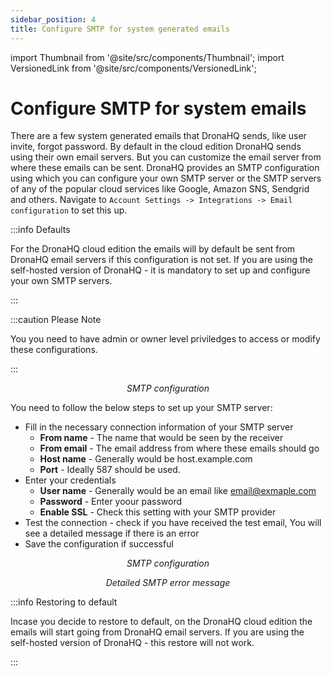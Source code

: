 ```yaml
---
sidebar_position: 4
title: Configure SMTP for system generated emails
---
```


import Thumbnail from '@site/src/components/Thumbnail';
import VersionedLink from '@site/src/components/VersionedLink';

# Configure SMTP for system emails

There are a few system generated emails that DronaHQ sends, like user invite, forgot password. By default in the cloud edition DronaHQ sends using their own email servers. But you can customize the email server from where these emails can be sent. DronaHQ provides an SMTP configuration using which you can configure your own SMTP server or the SMTP servers of any of the popular cloud services like Google, Amazon SNS, Sendgrid and others. Navigate to `Account Settings -> Integrations -> Email configuration` to set this up. 

:::info Defaults

For the DronaHQ cloud edition the emails will by default be sent from DronaHQ email servers if this configuration is not set. If you are using the self-hosted version of DronaHQ - it is mandatory to set up and configure your own SMTP servers.

:::

:::caution Please Note

You you need to have admin or owner level priviledges to access or modify these configurations.

:::

<figure>
  <Thumbnail src="/img/org-management/email-config.png" alt="Email configuration" width='100%'/>
  <figcaption align = "center"><i>SMTP configuration</i></figcaption>
</figure>

You need to follow the below steps to set up your SMTP server:
- Fill in the necessary connection information of your SMTP server
    - **From name** - The name that would be seen by the receiver
    - **From email** - The email address from where these emails should go
    - **Host name** - Generally would be host.example.com 
    - **Port** - Ideally 587 should be used.
- Enter your credentials
    - **User name** - Generally would be an email like email@exmaple.com
    - **Password** - Enter yoour password
    - **Enable SSL** - Check this setting with your SMTP provider
- Test the connection - check if you have received the test email, You will see a detailed message if there is an error
- Save the configuration if successful

<figure>
  <Thumbnail src="/img/org-management/SMTP-config.png" alt="SMTP configuration" width='100%'/>
  <figcaption align = "center"><i>SMTP configuration</i></figcaption>
</figure>

<figure>
  <Thumbnail src="/img/org-management/SMTP-error.png" alt="SMTP error" width='100%'/>
  <figcaption align = "center"><i>Detailed SMTP error message</i></figcaption>
</figure>

:::info Restoring to default

Incase you decide to restore to default, on the DronaHQ cloud edition the emails will start going from DronaHQ email servers. If you are using the self-hosted version of DronaHQ - this restore will not work.

:::